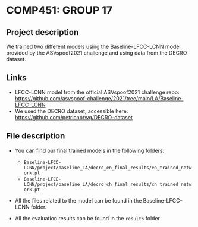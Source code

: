 # COMP451: GROUP 17

## Project description

We trained two different models using the Baseline-LFCC-LCNN model provided by the ASVspoof2021 challenge and using data from the DECRO dataset.

## Links

- LFCC-LCNN model from the official ASVspoof2021 challenge repo: https://github.com/asvspoof-challenge/2021/tree/main/LA/Baseline-LFCC-LCNN
- We used the DECRO dataset, accessible here: https://github.com/petrichorwq/DECRO-dataset

## File description

- You can find our final trained models in the following folders:

  - `Baseline-LFCC-LCNN/project/baseline_LA/decro_en_final_results/en_trained_network.pt`
  - `Baseline-LFCC-LCNN/project/baseline_LA/decro_ch_final_results/ch_trained_network.pt`

- All the files related to the model can be found in the Baseline-LFCC-LCNN folder.
- All the evaluation results can be found in the `results` folder
